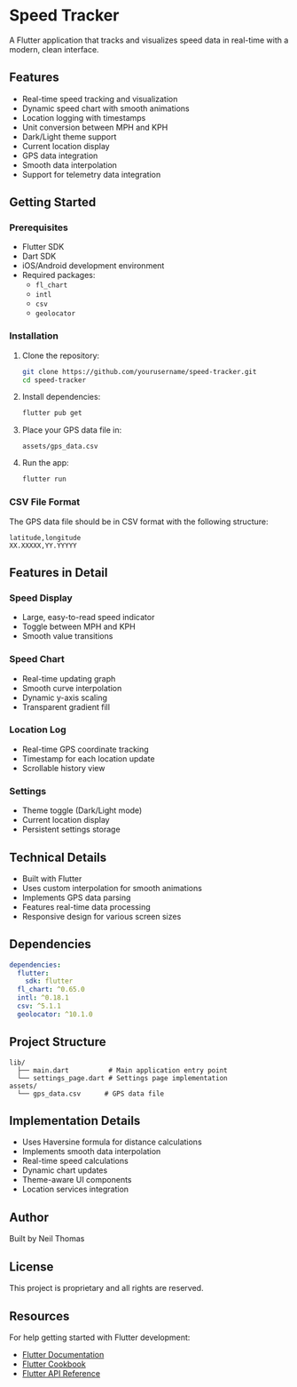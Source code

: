 # Speed Tracker

A Flutter application that tracks and visualizes speed data in real-time with a modern, clean interface.

## Features

- Real-time speed tracking and visualization
- Dynamic speed chart with smooth animations
- Location logging with timestamps
- Unit conversion between MPH and KPH
- Dark/Light theme support
- Current location display
- GPS data integration
- Smooth data interpolation
- Support for telemetry data integration

## Getting Started

### Prerequisites

- Flutter SDK
- Dart SDK
- iOS/Android development environment
- Required packages:
    - `fl_chart`
    - `intl`
    - `csv`
    - `geolocator`

### Installation

1. Clone the repository:
   ```bash
   git clone https://github.com/yourusername/speed-tracker.git
   cd speed-tracker
   ```
2. Install dependencies:
   ```bash
   flutter pub get
   ```
3. Place your GPS data file in:
   ```
   assets/gps_data.csv
   ```
4. Run the app:
   ```bash
   flutter run
   ```

### CSV File Format

The GPS data file should be in CSV format with the following structure:

```
latitude,longitude
XX.XXXXX,YY.YYYYY
```

## Features in Detail

### Speed Display
- Large, easy-to-read speed indicator
- Toggle between MPH and KPH
- Smooth value transitions

### Speed Chart
- Real-time updating graph
- Smooth curve interpolation
- Dynamic y-axis scaling
- Transparent gradient fill

### Location Log
- Real-time GPS coordinate tracking
- Timestamp for each location update
- Scrollable history view

### Settings
- Theme toggle (Dark/Light mode)
- Current location display
- Persistent settings storage

## Technical Details

- Built with Flutter
- Uses custom interpolation for smooth animations
- Implements GPS data parsing
- Features real-time data processing
- Responsive design for various screen sizes

## Dependencies

```yaml
dependencies:
  flutter:
    sdk: flutter
  fl_chart: ^0.65.0
  intl: ^0.18.1
  csv: ^5.1.1
  geolocator: ^10.1.0
```

## Project Structure

```
lib/
  ├── main.dart          # Main application entry point
  └── settings_page.dart # Settings page implementation
assets/
  └── gps_data.csv      # GPS data file
```

## Implementation Details

- Uses Haversine formula for distance calculations
- Implements smooth data interpolation
- Real-time speed calculations
- Dynamic chart updates
- Theme-aware UI components
- Location services integration

## Author

Built by Neil Thomas

## License

This project is proprietary and all rights are reserved.

## Resources

For help getting started with Flutter development:

- [Flutter Documentation](https://flutter.dev/docs)
- [Flutter Cookbook](https://flutter.dev/docs/cookbook)
- [Flutter API Reference](https://api.flutter.dev)
